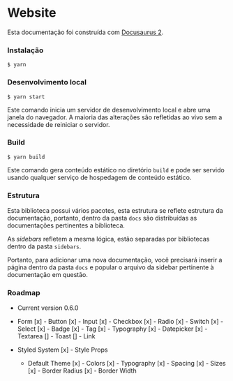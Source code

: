 # Website

Esta documentação foi construída com [Docusaurus 2](https://docusaurus.io/).

### Instalação

```
$ yarn
```

### Desenvolvimento local

```
$ yarn start
```

Este comando inicia um servidor de desenvolvimento local e abre uma janela do navegador. A maioria das alterações são refletidas ao vivo sem a necessidade de reiniciar o servidor.

### Build

```
$ yarn build
```

Este comando gera conteúdo estático no diretório `build` e pode ser servido usando qualquer serviço de hospedagem de conteúdo estático.

### Estrutura

Esta biblioteca possui vários pacotes, esta estrutura se reflete estrutura da documentação, portanto, dentro da pasta `docs` são distribuídas as documentações pertinentes a biblioteca.

As _sidebars_ refletem a mesma lógica, estão separadas por bibliotecas dentro da pasta `sidebars`.

Portanto, para adicionar uma nova documentação, você precisará inserir a página dentro da pasta `docs` e popular o arquivo da sidebar pertinente à documentação em questão.

### Roadmap

- Current version 0.6.0

- Form
  [x] - Button
  [x] - Input
  [x] - Checkbox
  [x] - Radio
  [x] - Switch
  [x] - Select
  [x] - Badge
  [x] - Tag
  [x] - Typography
  [x] - Datepicker
  [x] - Textarea
  [] - Toast
  [] - Link

- Styled System
  [x] - Style Props
  - Default Theme
    [x] - Colors
    [x] - Typography
    [x] - Spacing
    [x] - Sizes
    [x] - Border Radius
    [x] - Border Width
